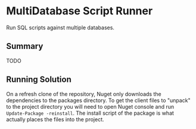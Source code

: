 # MultiDatabase Script Runner #

Run SQL scripts against multiple databases.

## Summary ##

TODO

## Running Solution ##
On a refresh clone of the repository, Nuget only downloads the dependencies to the packages directory.
To get the client files to "unpack" to the project directory you will need to open Nuget console and run `Update-Package -reinstall`.
The install script of the package is what actually places the files into the project.
